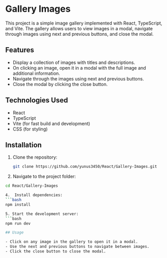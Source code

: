 # Gallery Images

This project is a simple image gallery implemented with React, TypeScript, and Vite. The gallery allows users to view images in a modal, navigate through images using next and previous buttons, and close the modal.

## Features
- Display a collection of images with titles and descriptions.
- On clicking an image, open it in a modal with the full image and additional information.
- Navigate through the images using next and previous buttons.
- Close the modal by clicking the close button.

## Technologies Used
- React
- TypeScript
- Vite (for fast build and development)
- CSS (for styling)

## Installation

1. Clone the repository:
   ```bash
   git clone https://github.com/yunus3450/React/Gallery-Images.git

2. Navigate to the project folder:
 ```bash
 cd React/Gallery-Images

4.  Install dependencies:
 ```bash
npm install

5. Start the development server: 
 ```bash
npm run dev

## Usage

- Click on any image in the gallery to open it in a modal.
- Use the next and previous buttons to navigate between images.
- Click the close button to close the modal.



  
  

